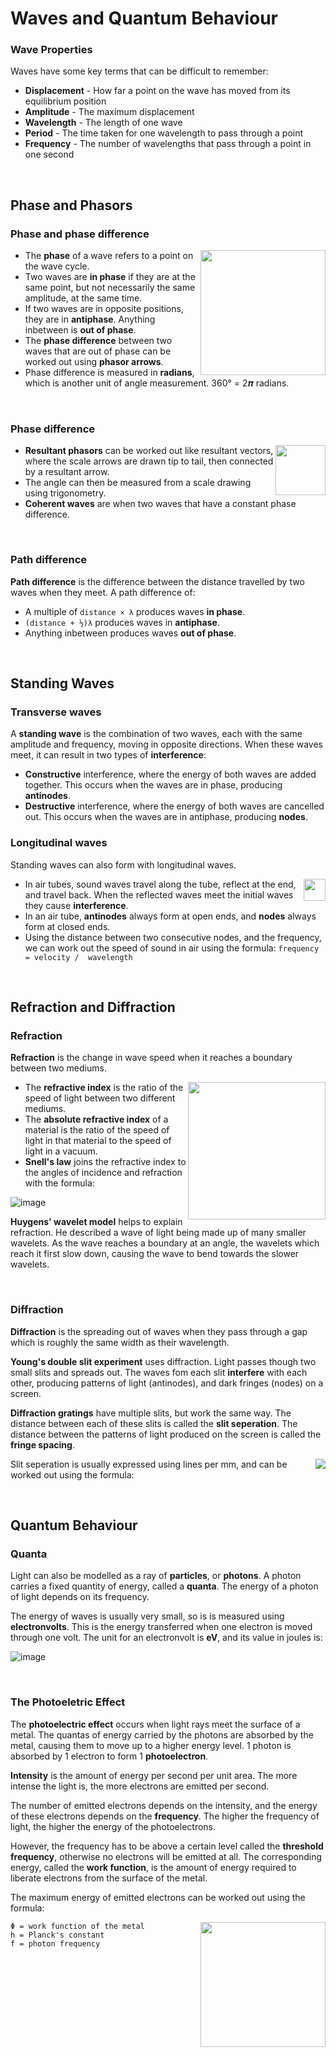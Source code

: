 # Waves and Quantum Behaviour

### Wave Properties
Waves have some key terms that can be difficult to remember:
- **Displacement** - How far a point on the wave has moved from its equilibrium position
- **Amplitude** - The maximum displacement
- **Wavelength** - The length of one wave
- **Period** - The time taken for one wavelength to pass through a point
- **Frequency** - The number of wavelengths that pass through a point in one second

<br>

## Phase and Phasors

### Phase and phase difference
<img src="https://user-images.githubusercontent.com/90699946/172551148-ce5f0555-4b62-4374-bf99-6d8a0a763c83.png" align="right" width="200px"/>

- The **phase** of a wave refers to a point on the wave cycle.
- Two waves are **in phase** if they are at the same point, but not necessarily the same amplitude, at the same time.
- If two waves are in opposite positions, they are in **antiphase**. Anything inbetween is **out of phase**.
- The **phase difference** between two waves that are out of phase can be worked out using **phasor arrows**.
- Phase difference is measured in **radians**, which is another unit of angle measurement. 360° = 2𝝅 radians.

<br clear="right"/>

### Phase difference
<img src="https://user-images.githubusercontent.com/90699946/172553848-cf1cda0e-4884-412a-a54c-8f2f966faa66.png" align="right" width="80px"/>

- **Resultant phasors** can be worked out like resultant vectors, where the scale arrows are drawn tip to tail, then connected by a resultant arrow.
- The angle can then be measured from a scale drawing using trigonometry.
- **Coherent waves** are when two waves that have a constant phase difference.

<br clear="right"/>

### Path difference
**Path difference** is the difference between the distance travelled by two waves when they meet. A path difference of:
- A multiple of ```distance × λ``` produces waves **in phase**.
- ```(distance + ½)λ``` produces waves in **antiphase**.
- Anything inbetween produces waves **out of phase**.

<br>

## Standing Waves

### Transverse waves
A **standing wave** is the combination of two waves, each with the same amplitude and frequency, moving in opposite directions. When these waves meet, it can result in two types of **interference**:
- **Constructive** interference, where the energy of both waves are added together. This occurs when the waves are in phase, producing **antinodes**.
- **Destructive** interference, where the energy of both waves are cancelled out. This occurs when the waves are in antiphase, producing **nodes**.

### Longitudinal waves
Standing waves can also form with longitudinal waves.

<img src="https://user-images.githubusercontent.com/90699946/172559314-927fc27b-b7c8-43b0-9ae1-f8ba62cfee0b.png" align="right" width="35px"/>

- In air tubes, sound waves travel along the tube, reflect at the end, and travel back. When the reflected waves meet the initial waves they cause **interference**.
- In an air tube, **antinodes** always form at open ends, and **nodes** always form at closed ends.
- Using the distance between two consecutive nodes, and the frequency, we can work out the speed of sound in air using the formula: ```frequency = velocity /  wavelength```

<br clear="right"/>

## Refraction and Diffraction

### Refraction
**Refraction** is the change in wave speed when it reaches a boundary between two mediums.

<img src="https://user-images.githubusercontent.com/90699946/172566987-576a95fd-ea18-4433-a0e1-315438c37d54.png" align="right" width="220px"/>

- The **refractive index** is the ratio of the speed of light between two different mediums.
- The **absolute refractive index** of a material is the ratio of the speed of light in that material to the speed of light in a vacuum.
- **Snell's law** joins the refractive index to the angles of incidence and refraction with the formula:

![image](https://user-images.githubusercontent.com/90699946/172568570-8b7f8928-baae-4d69-9c9f-6284338b1dc3.png)

**Huygens' wavelet model** helps to explain refraction. He described a wave of light being made up of many smaller wavelets. As the wave reaches a boundary at an angle, the wavelets which reach it first slow down, causing the wave to bend towards the slower wavelets.

<br clear="right"/>

### Diffraction
**Diffraction** is the spreading out of waves when they pass through a gap which is roughly the same width as their wavelength.

**Young's double slit experiment** uses diffraction. Light passes though two small slits and spreads out. The waves fom each slit **interfere** with each other, producing patterns of light (antinodes), and dark fringes (nodes) on a screen.

**Diffraction gratings** have multiple slits, but work the same way. The distance between each of these slits is called the **slit seperation**. The distance between the patterns of light produced on the screen is called the **fringe spacing**.

<img src="https://user-images.githubusercontent.com/90699946/172571651-cb587374-e49c-47c3-9a19-6970552f6521.png" align="right"/>

Slit seperation is usually expressed using lines per mm, and can be worked out using the formula:

<br clear="right"/>

## Quantum Behaviour

### Quanta
Light can also be modelled as a ray of **particles**, or **photons**. A photon carries a fixed quantity of energy, called a **quanta**. The energy of a photon of light depends on its frequency.

The energy of waves is usually very small, so is is measured using **electronvolts**. This is the energy transferred when one electron is moved through one volt. The unit for an electronvolt is **eV**, and its value in joules is:

![image](https://user-images.githubusercontent.com/90699946/172577017-8f60b18c-7eed-4661-b4b1-7a2ca945853a.png)

<br>

### The Photoeletric Effect
The **photoelectric effect** occurs when light rays meet the surface of a metal. The quantas of energy carried by the photons are absorbed by the metal, causing them to move up to a higher energy level. 1 photon is absorbed by 1 electron to form 1 **photoelectron**.

**Intensity** is the amount of energy per second per unit area. The more intense the light is, the more electrons are emitted per second.

The number of emitted electrons depends on the intensity, and the energy of these electrons depends on the **frequency**. The higher the frequency of light, the higher the energy of the photoelectrons.

However, the frequency has to be above a certain level called the **threshold frequency**, otherwise no electrons will be emitted at all. The corresponding energy, called the **work function**, is the amount of energy required to liberate electrons from the surface of the metal.

The maximum energy of emitted electrons can be worked out using the formula:

<img src="https://user-images.githubusercontent.com/90699946/172582076-bafb0793-fe45-4480-9709-bfee8abfb5ad.png" align="right" width="200px"/>

```
Φ = work function of the metal
h = Planck's constant
f = photon frequency
```

<br clear="right"/>



























